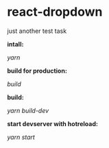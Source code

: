 # react-dropdown
just another test task

**intall:**

_yarn_

**build for production:**

_build_

**build:**

_yarn build-dev_

**start devserver with hotreload:**

_yarn start_